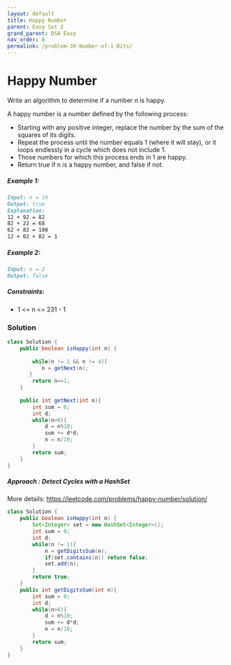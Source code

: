 ```yaml
---
layout: default
title: Happy Number
parent: Easy Set 2
grand_parent: DSA Easy
nav_order: 8
permalink: /problem-39-Number-of-1-Bits/
---
```

# Happy Number

Write an algorithm to determine if a number n is happy.

A happy number is a number defined by the following process:

* Starting with any positive integer, replace the number by the sum of the squares of its digits.
* Repeat the process until the number equals 1 (where it will stay), or it loops endlessly in a cycle which does not include 1.
* Those numbers for which this process ends in 1 are happy.
* Return true if n is a happy number, and false if not.

##### Example 1:
```markdown
Input: n = 19
Output: true
Explanation:
12 + 92 = 82
82 + 22 = 68
62 + 82 = 100
12 + 02 + 02 = 1
```
##### Example 2:
```markdown
Input: n = 2
Output: false
```

##### Constraints:
* 1 <= n <= 231 - 1
### Solution
```java
class Solution {
    public boolean isHappy(int n) {
       
        while(n != 1 && n != 4){
           n = getNext(n);
       }
        return n==1;
    }
    
    public int getNext(int n){
        int sum = 0;
        int d;
        while(n>0){
            d = n%10;
            sum += d*d;
            n = n/10;
        }
        return sum;
    }
}
```
##### Approach : Detect Cycles with a HashSet
More details: https://leetcode.com/problems/happy-number/solution/
```java
class Solution {
    public boolean isHappy(int n) {
        Set<Integer> set = new HashSet<Integer>();
        int sum = 0;
        int d;
        while(n != 1){
            n = getDigitsSum(n);
            if(set.contains(n)) return false;
            set.add(n);
        }
        return true;
    }
    public int getDigitsSum(int n){
        int sum = 0;
        int d;
        while(n>0){
            d = n%10;
            sum += d*d;
            n = n/10;
        }
        return sum;
    }
}
```
